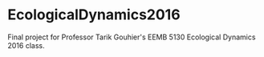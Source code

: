 # EcologicalDynamics2016

Final project for Professor Tarik Gouhier's EEMB 5130 Ecological Dynamics 2016 class.
